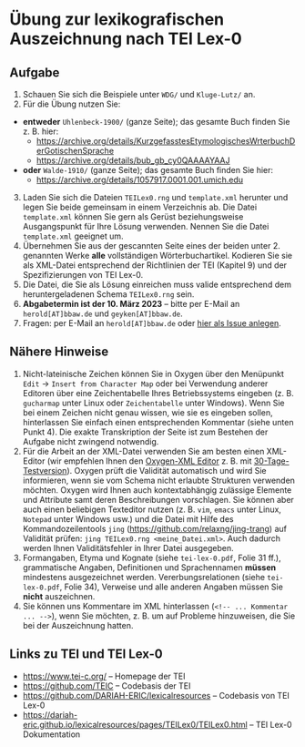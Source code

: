 # Übung zur lexikografischen Auszeichnung nach TEI Lex-0

## Aufgabe

1. Schauen Sie sich die Beispiele unter `WDG/` und `Kluge-Lutz/` an.
2. Für die Übung nutzen Sie:
  - **entweder** `Uhlenbeck-1900/` (ganze Seite); das gesamte Buch finden Sie z. B. hier:
    - https://archive.org/details/KurzgefasstesEtymologischesWrterbuchDerGotischenSprache
    - https://archive.org/details/bub_gb_cy0QAAAAYAAJ
  - **oder** `Walde-1910/` (ganze Seite); das gesamte Buch finden Sie hier:
    - https://archive.org/details/1057917.0001.001.umich.edu
3. Laden Sie sich die Dateien `TEILex0.rng` und `template.xml` herunter und legen Sie beide gemeinsam in einem Verzeichnis ab. Die Datei `template.xml` können Sie gern als Gerüst beziehungsweise Ausgangspunkt für Ihre Lösung verwenden. Nennen Sie die Datei `template.xml` geeignet um.
4. Übernehmen Sie aus der gescannten Seite eines der beiden unter 2. genannten Werke **alle** vollständigen Wörterbuchartikel. Kodieren Sie sie als XML-Datei entsprechend der Richtlinien der TEI (Kapitel 9) und der Spezifizierungen von TEI Lex-0.
5. Die Datei, die Sie als Lösung einreichen muss valide entsprechend dem heruntergeladenen Schema `TEILex0.rng` sein.
6. **Abgabetermin ist der 10. März 2023** – bitte per E-Mail an `herold[AT]bbaw.de` und `geyken[AT]bbaw.de`.
7. Fragen: per E-Mail an `herold[AT]bbaw.de` oder [hier als Issue anlegen](https://github.com/zentrum-lexikographie/elexicography-WiSe2023/issues).

## Nähere Hinweise

1. Nicht-lateinische Zeichen können Sie in Oxygen über den Menüpunkt `Edit` → `Insert from Character Map` oder bei Verwendung anderer Editoren über eine Zeichentabelle Ihres Betriebssystems eingeben (z. B. `gucharmap` unter Linux oder `Zeichentabelle` unter Windows). Wenn Sie bei einem Zeichen nicht genau wissen, wie sie es eingeben sollen, hinterlassen Sie einfach einen entsprechenden Kommentar (siehe unten Punkt 4). Die exakte Transkription der Seite ist zum Bestehen der Aufgabe nicht zwingend notwendig.
2. Für die Arbeit an der XML-Datei verwenden Sie am besten einen XML-Editor (wir empfehlen Ihnen den [Oxygen-XML Editor](https://www.oxygenxml.com/xml_editor/download_oxygenxml_editor.html) z. B. mit [30-Tage-Testversion](https://www.oxygenxml.com/xml_editor/register.html?p=editor)). Oxygen prüft die Validität automatisch und wird Sie informieren, wenn sie vom Schema nicht erlaubte Strukturen verwenden möchten. Oxygen wird Ihnen auch kontextabhängig zulässige Elemente und Attribute samt deren Beschreibungen vorschlagen. Sie können aber auch einen beliebigen Texteditor nutzen (z. B. `vim`, `emacs` unter Linux, `Notepad` unter Windows usw.) und die Datei mit Hilfe des Kommandozeilentools `jing` (https://github.com/relaxng/jing-trang) auf Validität prüfen: `jing TEILex0.rng <meine_Datei.xml>`. Auch dadurch werden Ihnen Validitätsfehler in Ihrer Datei ausgegeben.
3. Formangaben, Etyma und Kognate (siehe `tei-lex-0.pdf`, Folie 31 ff.), grammatische Angaben, Definitionen und Sprachennamen **müssen** mindestens ausgezeichnet werden. Vererbungsrelationen (siehe `tei-lex-0.pdf`, Folie 34), Verweise und alle anderen Angaben müssen Sie **nicht** auszeichnen.
4. Sie können uns Kommentare im XML hinterlassen (`<!-- ... Kommentar ... -->`), wenn Sie möchten, z. B. um auf Probleme hinzuweisen, die Sie bei der Auszeichnung hatten.

## Links zu TEI und TEI Lex-0

- https://www.tei-c.org/ – Homepage der TEI
- https://github.com/TEIC – Codebasis der TEI
- https://github.com/DARIAH-ERIC/lexicalresources – Codebasis von TEI Lex-0
- https://dariah-eric.github.io/lexicalresources/pages/TEILex0/TEILex0.html – TEI Lex-0 Dokumentation
